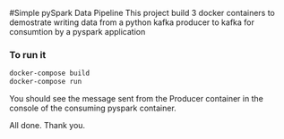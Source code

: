 #Simple pySpark Data Pipeline
This project build 3 docker containers to demostrate writing
data from a python kafka producer to kafka for consumtion by a pyspark application

### To run it
 ```bash
docker-compose build
docker-compose run
```
You should see the message sent from the Producer container in the console of
the consuming pyspark container.

All done. Thank you.